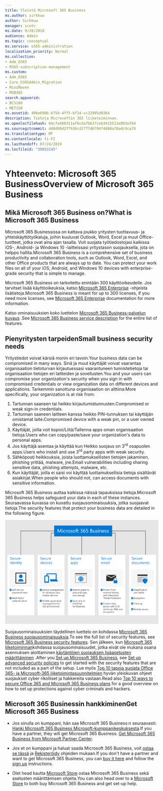 ```yaml
---
title: Yleistä Microsoft 365 Business
ms.author: sirkkuw
author: Sirkkuw
manager: scotv
ms.date: 9/20/2018
audience: Admin
ms.topic: conceptual
ms.service: o365-administration
localization_priority: Normal
ms.collection:
- Adm_O365
- M365-subscription-management
ms.custom:
- Adm_O365
- Core_O365Admin_Migration
- MiniMaven
- MSB365
search.appverid:
- BCS160
- MET150
ms.assetid: 496e690b-b75d-4ff5-bf34-cc32905d0364
description: Tietoja Microsoftin 365 liiketoiminnan.
ms.openlocfilehash: 64cfa460311af6cdafb637ceb3415511e003e394
ms.sourcegitcommit: dd0d99d2ff930cd1777d6704f4d88a70adc9ca74
ms.translationtype: MT
ms.contentlocale: fi-FI
ms.lasthandoff: 07/24/2019
ms.locfileid: "35853145"
---
```

# <a name="overview-of-microsoft-365-business"></a><span data-ttu-id="b5ae1-103">Yhteenveto: Microsoft 365 Business</span><span class="sxs-lookup"><span data-stu-id="b5ae1-103">Overview of Microsoft 365 Business</span></span>

## <a name="what-is-microsoft-365-business"></a><span data-ttu-id="b5ae1-104">Mikä Microsoft 365 Business on?</span><span class="sxs-lookup"><span data-stu-id="b5ae1-104">What is Microsoft 365 Business</span></span>

<span data-ttu-id="b5ae1-p101">Microsoft 365 Businessissa on kattava joukko yritysten tuottavuus- ja yhteiskäyttötyökaluja, joihin kuuluvat Outlook, Word, Excel ja muut Office-tuotteet, jotka ovat aina ajan tasalla. Voit suojata työtiedostojasi kaikissa iOS-, Android- ja Windows 10 -laitteissasi yritystason suojauksella, jota on helppo hallita.</span><span class="sxs-lookup"><span data-stu-id="b5ae1-p101">Microsoft 365 Business is a comprehensive set of business productivity and collaboration tools, such as Outlook, Word, Excel, and other Office products that are always up to date. You can protect your work files on all of your iOS, Android, and Windows 10 devices with enterprise-grade security that is simple to manage.</span></span>
  
<span data-ttu-id="b5ae1-107">Microsoft 365 Business on tarkoitettu enintään 300 käyttöoikeudelle. Jos tarvitset lisää käyttöoikeuksia, katso [Microsoft 365 Enterprise](https://go.microsoft.com/fwlink/p/?linkid=860986) -ohjeista lisätietoja.</span><span class="sxs-lookup"><span data-stu-id="b5ae1-107">Microsoft 365 Business is meant for up to 300 licenses, if you need more licenses, see [Microsoft 365 Enterprise](https://go.microsoft.com/fwlink/p/?linkid=860986) documentation for more information.</span></span>

<span data-ttu-id="b5ae1-108">Katso ominaisuuksien koko luettelon [Microsoft 365 Business-palvelun kuvaus](https://docs.microsoft.com/office365/servicedescriptions/microsoft-365-service-descriptions/microsoft-365-business-service-description) .</span><span class="sxs-lookup"><span data-stu-id="b5ae1-108">See [Microsoft 365 Business service description](https://docs.microsoft.com/office365/servicedescriptions/microsoft-365-service-descriptions/microsoft-365-business-service-description) for the entire list of features.</span></span>
  
## <a name="small-business-security-needs"></a><span data-ttu-id="b5ae1-109">Pienyritysten tarpeiden</span><span class="sxs-lookup"><span data-stu-id="b5ae1-109">Small business security needs</span></span>

<span data-ttu-id="b5ae1-110">Yritystiedot voivat kärsiä monin eri tavoin.</span><span class="sxs-lookup"><span data-stu-id="b5ae1-110">Your business data can be compromised in many ways.</span></span> <span data-ttu-id="b5ae1-111">Sinä ja muut käyttäjät voivat vaarantaa organisaation tietoturvan kirjautuessasi vaarantuneen tunnistetietoja tai organisaation tietojen eri laitteiden ja sovellusten.</span><span class="sxs-lookup"><span data-stu-id="b5ae1-111">You and your users can compromise your organization's security when you sign in with compromised credentials or view organization data on different devices and applications.</span></span> <span data-ttu-id="b5ae1-112">Tarkemmin sanottuna organisaation on alttiina:</span><span class="sxs-lookup"><span data-stu-id="b5ae1-112">More specifically, your organization is at risk from:</span></span>

1. <span data-ttu-id="b5ae1-113">Tartunnan saaneen tai heikko kirjautumistunnusten.</span><span class="sxs-lookup"><span data-stu-id="b5ae1-113">Compromised or weak sign-in credentials.</span></span>
2. <span data-ttu-id="b5ae1-114">Tartunnan saaneen laitteen kanssa heikko PIN-tunnuksen tai käyttäjän omistamat laite.</span><span class="sxs-lookup"><span data-stu-id="b5ae1-114">Compromised device with a weak pin, or a user owned device.</span></span>
3. <span data-ttu-id="b5ae1-115">Käyttäjät, joilla voit kopioi/Liitä/Tallenna apps oman organisaation tietoja.</span><span class="sxs-lookup"><span data-stu-id="b5ae1-115">Users who can copy/paste/save your organization's data to personal apps.</span></span>
4. <span data-ttu-id="b5ae1-116">Jos käyttäjä asentaa ja käyttää kun Heikko suojaus on 3<sup>rd</sup> osapuolen apps.</span><span class="sxs-lookup"><span data-stu-id="b5ae1-116">Users who install and use 3<sup>rd</sup> party apps with weak security.</span></span>
5. <span data-ttu-id="b5ae1-117">Sähköposti heikkouksia, joista luottamuksellisten tietojen jakaminen, phishing yrittää, malware, jne.</span><span class="sxs-lookup"><span data-stu-id="b5ae1-117">Email vulnerabilities including sharing sensitive data, phishing attempts, malware, etc.</span></span>
6. <span data-ttu-id="b5ae1-118">Kun käyttäjät, joilla ei saisi voi käyttää luottamuksellisia tietoja sisältävät asiakirjat.</span><span class="sxs-lookup"><span data-stu-id="b5ae1-118">When people who should not, can access documents with sensitive information.</span></span>

<span data-ttu-id="b5ae1-119">Microsoft 365 Business auttaa kaikissa näissä tapauksissa tietoja.</span><span class="sxs-lookup"><span data-stu-id="b5ae1-119">Microsoft 365 Business helps safeguard your data in each of these instances.</span></span> <span data-ttu-id="b5ae1-120">Seuraavassa kuvassa on kuvattu suojausominaisuuksia, jotka suojaavat tietoja.</span><span class="sxs-lookup"><span data-stu-id="b5ae1-120">The security features that protect your business data are detailed in the following figure.</span></span>

![Kuva, joka näyttää miten M365B suojaa yrityksesi.](media/m365businessvalueadd.png)

<span data-ttu-id="b5ae1-122">Suojausominaisuuksien täydellinen luettelo on kohdassa [Microsoft 365 Business suojausominaisuuksia](security-features.md).</span><span class="sxs-lookup"><span data-stu-id="b5ae1-122">To see the full list of security features, see [Microsoft 365 Business security features](security-features.md).</span></span> <span data-ttu-id="b5ae1-123">Sen jälkeen, kun [Microsoft 365 liiketoiminnan](set-up.md)kohdassa suojausominaisuudet, jotka eivät ole mukana osana asennuksen aloittaminen [käytäntöjen suojauksen lisäasetusten määrittäminen](set-up-advanced-security.md) .</span><span class="sxs-lookup"><span data-stu-id="b5ae1-123">After you [Set up Microsoft 365 Business](set-up.md), see [Set up advanced security policies](set-up-advanced-security.md) to get started with the security features that are not included as a part of the setup.</span></span> <span data-ttu-id="b5ae1-124">Lue myös [Top 10 tapoja suojata Office 365- ja Microsoft-365 liiketoimintasuunnitelmien](https://docs.microsoft.com/office365/admin/security-and-compliance/secure-your-business-data) hyvän yleiskuvan ohjeet suojaukset cyber rikolliset ja hakkereita vastaan.</span><span class="sxs-lookup"><span data-stu-id="b5ae1-124">Read also [Top 10 ways to secure Office 365 and Microsoft 365 Business plans](https://docs.microsoft.com/office365/admin/security-and-compliance/secure-your-business-data) for a good overview on how to set up protections against cyber criminals and hackers.</span></span>

## <a name="get-microsoft-365-business"></a><span data-ttu-id="b5ae1-125">Microsoft 365 Businessin hankkiminen</span><span class="sxs-lookup"><span data-stu-id="b5ae1-125">Get Microsoft 365 Business</span></span>

- <span data-ttu-id="b5ae1-126">Jos sinulla on kumppani, hän saa Microsoft 365 Business:n seuraavasti: [Hanki Microsoft 365 Business Microsoft-kumppanikeskuksesta](get-microsoft-365-business.md#get-microsoft-365-business-from-microsoft-partner-center).</span><span class="sxs-lookup"><span data-stu-id="b5ae1-126">If you have a partner, they will get Microsoft 365 Business: [Get Microsoft 365 Business from Microsoft Partner Center](get-microsoft-365-business.md#get-microsoft-365-business-from-microsoft-partner-center).</span></span>

- <span data-ttu-id="b5ae1-127">Jos et on kumppani ja haluat saada Microsoft 365 Business, voit [ostaa se tässä](https://www.microsoft.com/microsoft-365/business) ja [Rekisteröidy](sign-up.md) ohjeiden mukaan.</span><span class="sxs-lookup"><span data-stu-id="b5ae1-127">If you don't have a partner and want to get Microsoft 365 Business, you can [buy it here](https://www.microsoft.com/microsoft-365/business) and follow the [sign up](sign-up.md) instructions.</span></span>

- <span data-ttu-id="b5ae1-128">Olet head kautta [Microsoft Store](https://www.microsoft.com/en-us/store/locations/find-a-store?icid=en-us_UF_FAS) ostaa Microsoft 365 Business sekä asetusten määrittämisen ohjeita.</span><span class="sxs-lookup"><span data-stu-id="b5ae1-128">You can also head over to a [Microsoft Store](https://www.microsoft.com/en-us/store/locations/find-a-store?icid=en-us_UF_FAS) to both buy Microsoft 365 Business and get set-up help.</span></span>
